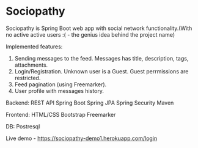 # Sociopathy

Sociopathy is Spring Boot web app with social network functionality.(With no active active users :( - the genius idea behind the project name) 

Implemented features:
1) Sending messages to the feed. Messages has title, description, tags, attachments.
2) Login/Registration. Unknown user is a Guest. Guest perrmissions are restricted.
3) Feed pagination (using Freemarker).
4) User profile with messages history.

Backend:
REST API
Spring Boot 
Spring JPA
Spring Security
Maven 

Frontend:
HTML/CSS
Bootstrap
Freemarker

DB:
Postresql

Live demo - https://sociopathy-demo1.herokuapp.com/login 
